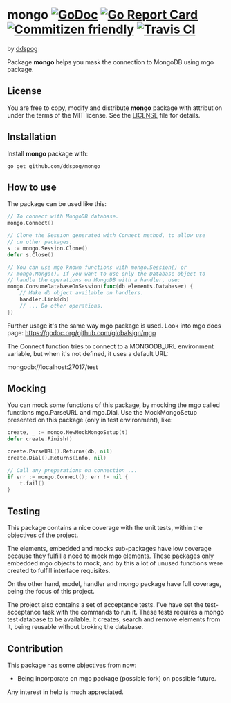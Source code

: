 # mongo [![GoDoc](https://godoc.org/github.com/ddspog/mongo?status.svg)](https://godoc.org/github.com/ddspog/mongo) [![Go Report Card](https://goreportcard.com/badge/github.com/ddspog/mongo)](https://goreportcard.com/report/github.com/ddspog/mongo) [![Commitizen friendly](https://img.shields.io/badge/commitizen-friendly-brightgreen.svg)](http://commitizen.github.io/cz-cli/) [![Travis CI](https://travis-ci.org/ddspog/mongo.svg?branch=master)](https://travis-ci.org/ddspog/mongo)

by [ddspog](http://github.com/ddspog)

Package **mongo** helps you mask the connection to MongoDB using mgo package.

## License

You are free to copy, modify and distribute **mongo** package with attribution under the terms of the MIT license. See the [LICENSE](https://github.com/ddspog/mongo/blob/master/LICENSE) file for details.

## Installation

Install **mongo** package with:

```shell
go get github.com/ddspog/mongo
```

## How to use

The package can be used like this:

```go
// To connect with MongoDB database.
mongo.Connect()

// Clone the Session generated with Connect method, to allow use
// on other packages.
s := mongo.Session.Clone()
defer s.Close()

// You can use mgo known functions with mongo.Session() or
// mongo.Mongo(). If you want to use only the Database object to
// handle the operations on MongoDB with a handler, use:
mongo.ConsumeDatabaseOnSession(func(db elements.Databaser) {
    // Make db object available on handlers.
    handler.Link(db)
    // ... Do other operations.
})
```

Further usage it's the same way mgo package is used. Look into mgo
docs page: <https://godoc.org/github.com/globalsign/mgo>

The Connect function tries to connect to a MONGODB_URL environment
variable, but when it's not defined, it uses a default URL:

mongodb://localhost:27017/test

## Mocking

You can mock some functions of this package, by mocking the mgo
called functions mgo.ParseURL and mgo.Dial. Use the MockMongoSetup
presented on this package (only in test environment), like:

```go
create, _ := mongo.NewMockMongoSetup(t)
defer create.Finish()

create.ParseURL().Returns(db, nil)
create.Dial().Returns(info, nil)

// Call any preparations on connection ...
if err := mongo.Connect(); err != nil {
    t.fail()
}
```

## Testing

This package contains a nice coverage with the unit tests, within the
objectives of the project.

The elements, embedded and mocks sub-packages have low coverage because
they fulfill a need to mock mgo elements. These packages only embedded
mgo objects to mock, and by this a lot of unused functions were created
to fulfill interface requisites.

On the other hand, model, handler and mongo package have full coverage,
being the focus of this project.

The project also contains a set of acceptance tests. I've have set the
test-acceptance task with the commands to run it. These tests requires
a mongo test database to be available. It creates, search and remove
elements from it, being reusable without broking the database.

## Contribution

This package has some objectives from now:

* Being incorporate on mgo package (possible fork) on possible future.

Any interest in help is much appreciated.